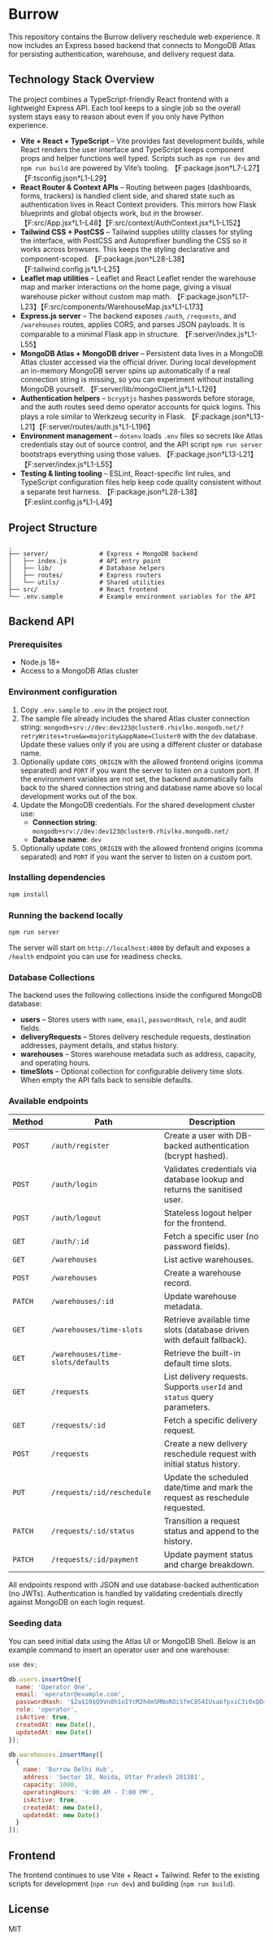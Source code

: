 # Burrow

This repository contains the Burrow delivery reschedule web experience. It now includes an Express based backend that connects to MongoDB Atlas for persisting authentication, warehouse, and delivery request data.

## Technology Stack Overview

The project combines a TypeScript-friendly React frontend with a lightweight Express API. Each tool keeps to a single job so the overall system stays easy to reason about even if you only have Python experience.

- **Vite + React + TypeScript** – Vite provides fast development builds, while React renders the user interface and TypeScript keeps component props and helper functions well typed. Scripts such as `npm run dev` and `npm run build` are powered by Vite’s tooling. 【F:package.json†L7-L27】【F:tsconfig.json†L1-L29】
- **React Router & Context APIs** – Routing between pages (dashboards, forms, trackers) is handled client side, and shared state such as authentication lives in React Context providers. This mirrors how Flask blueprints and global objects work, but in the browser. 【F:src/App.jsx†L1-L48】【F:src/context/AuthContext.jsx†L1-L152】
- **Tailwind CSS + PostCSS** – Tailwind supplies utility classes for styling the interface, with PostCSS and Autoprefixer bundling the CSS so it works across browsers. This keeps the styling declarative and component-scoped. 【F:package.json†L28-L38】【F:tailwind.config.js†L1-L25】
- **Leaflet map utilities** – Leaflet and React Leaflet render the warehouse map and marker interactions on the home page, giving a visual warehouse picker without custom map math. 【F:package.json†L17-L23】【F:src/components/WarehouseMap.jsx†L1-L173】
- **Express.js server** – The backend exposes `/auth`, `/requests`, and `/warehouses` routes, applies CORS, and parses JSON payloads. It is comparable to a minimal Flask app in structure. 【F:server/index.js†L1-L55】
- **MongoDB Atlas + MongoDB driver** – Persistent data lives in a MongoDB Atlas cluster accessed via the official driver. During local development an in-memory MongoDB server spins up automatically if a real connection string is missing, so you can experiment without installing MongoDB yourself. 【F:server/lib/mongoClient.js†L1-L126】
- **Authentication helpers** – `bcryptjs` hashes passwords before storage, and the auth routes seed demo operator accounts for quick logins. This plays a role similar to Werkzeug security in Flask. 【F:package.json†L13-L21】【F:server/routes/auth.js†L1-L196】
- **Environment management** – `dotenv` loads `.env` files so secrets like Atlas credentials stay out of source control, and the API script `npm run server` bootstraps everything using those values. 【F:package.json†L13-L21】【F:server/index.js†L1-L55】
- **Testing & linting tooling** – ESLint, React-specific lint rules, and TypeScript configuration files help keep code quality consistent without a separate test harness. 【F:package.json†L28-L38】【F:eslint.config.js†L1-L49】

## Project Structure

```
.
├── server/              # Express + MongoDB backend
│   ├── index.js         # API entry point
│   ├── lib/             # Database helpers
│   ├── routes/          # Express routers
│   └── utils/           # Shared utilities
├── src/                 # React frontend
└── .env.sample          # Example environment variables for the API
```

## Backend API

### Prerequisites

- Node.js 18+
- Access to a MongoDB Atlas cluster

### Environment configuration

1. Copy `.env.sample` to `.env` in the project root.
2. The sample file already includes the shared Atlas cluster connection string: `mongodb+srv://dev:dev123@cluster0.rhivlko.mongodb.net/?retryWrites=true&w=majority&appName=Cluster0` with the `dev` database. Update these values only if you are using a different cluster or database name.
3. Optionally update `CORS_ORIGIN` with the allowed frontend origins (comma separated) and `PORT` if you want the server to listen on a custom port.
If the environment variables are not set, the backend automatically falls back to the shared connection string and database name above so local development works out of the box.
2. Update the MongoDB credentials. For the shared development cluster use:
   - **Connection string**: `mongodb+srv://dev:dev123@cluster0.rhivlko.mongodb.net/`
   - **Database name**: `dev`
3. Optionally update `CORS_ORIGIN` with the allowed frontend origins (comma separated) and `PORT` if you want the server to listen on a custom port.


### Installing dependencies

```bash
npm install
```

### Running the backend locally

```bash
npm run server
```

The server will start on `http://localhost:4000` by default and exposes a `/health` endpoint you can use for readiness checks.

### Database Collections

The backend uses the following collections inside the configured MongoDB database:

- **users** – Stores users with `name`, `email`, `passwordHash`, `role`, and audit fields.
- **deliveryRequests** – Stores delivery reschedule requests, destination addresses, payment details, and status history.
- **warehouses** – Stores warehouse metadata such as address, capacity, and operating hours.
- **timeSlots** – Optional collection for configurable delivery time slots. When empty the API falls back to sensible defaults.

### Available endpoints

| Method | Path | Description |
| ------ | ---- | ----------- |
| `POST` | `/auth/register` | Create a user with DB-backed authentication (bcrypt hashed). |
| `POST` | `/auth/login` | Validates credentials via database lookup and returns the sanitised user. |
| `POST` | `/auth/logout` | Stateless logout helper for the frontend. |
| `GET` | `/auth/:id` | Fetch a specific user (no password fields). |
| `GET` | `/warehouses` | List active warehouses. |
| `POST` | `/warehouses` | Create a warehouse record. |
| `PATCH` | `/warehouses/:id` | Update warehouse metadata. |
| `GET` | `/warehouses/time-slots` | Retrieve available time slots (database driven with default fallback). |
| `GET` | `/warehouses/time-slots/defaults` | Retrieve the built-in default time slots. |
| `GET` | `/requests` | List delivery requests. Supports `userId` and `status` query parameters. |
| `GET` | `/requests/:id` | Fetch a specific delivery request. |
| `POST` | `/requests` | Create a new delivery reschedule request with initial status history. |
| `PUT` | `/requests/:id/reschedule` | Update the scheduled date/time and mark the request as reschedule requested. |
| `PATCH` | `/requests/:id/status` | Transition a request status and append to the history. |
| `PATCH` | `/requests/:id/payment` | Update payment status and charge breakdown. |

All endpoints respond with JSON and use database-backed authentication (no JWTs). Authentication is handled by validating credentials directly against MongoDB on each login request.

### Seeding data

You can seed initial data using the Atlas UI or MongoDB Shell. Below is an example command to insert an operator user and one warehouse:

```javascript
use dev;

db.users.insertOne({
  name: 'Operator One',
  email: 'operator@example.com',
  passwordHash: '$2a$10$Q9Vn8h1oIYcM2h4mSMNoROiSfmC8S4IUsabfpxiC3i0xQO4kibUti', // password: Passw0rd!
  role: 'operator',
  isActive: true,
  createdAt: new Date(),
  updatedAt: new Date()
});

db.warehouses.insertMany([
  {
    name: 'Burrow Delhi Hub',
    address: 'Sector 18, Noida, Uttar Pradesh 201301',
    capacity: 1000,
    operatingHours: '9:00 AM - 7:00 PM',
    isActive: true,
    createdAt: new Date(),
    updatedAt: new Date()
  }
]);
```

## Frontend

The frontend continues to use Vite + React + Tailwind. Refer to the existing scripts for development (`npm run dev`) and building (`npm run build`).

## License

MIT
